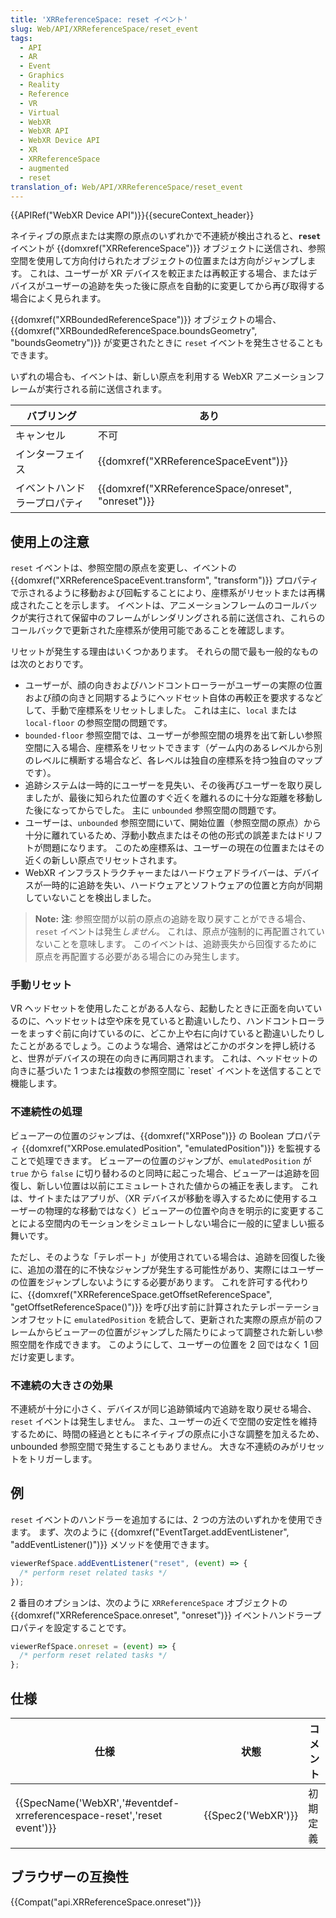 ```yaml
---
title: 'XRReferenceSpace: reset イベント'
slug: Web/API/XRReferenceSpace/reset_event
tags:
  - API
  - AR
  - Event
  - Graphics
  - Reality
  - Reference
  - VR
  - Virtual
  - WebXR
  - WebXR API
  - WebXR Device API
  - XR
  - XRReferenceSpace
  - augmented
  - reset
translation_of: Web/API/XRReferenceSpace/reset_event
---
```

{{APIRef("WebXR Device API")}}{{secureContext_header}}

ネイティブの原点または実際の原点のいずれかで不連続が検出されると、**`reset`** イベントが {{domxref("XRReferenceSpace")}} オブジェクトに送信され、参照空間を使用して方向付けられたオブジェクトの位置または方向がジャンプします。 これは、ユーザーが XR デバイスを較正または再較正する場合、またはデバイスがユーザーの追跡を失った後に原点を自動的に変更してから再び取得する場合によく見られます。

{{domxref("XRBoundedReferenceSpace")}} オブジェクトの場合、{{domxref("XRBoundedReferenceSpace.boundsGeometry", "boundsGeometry")}} が変更されたときに `reset` イベントを発生させることもできます。

いずれの場合も、イベントは、新しい原点を利用する WebXR アニメーションフレームが実行される前に送信されます。

| バブリング                   | あり                                                                 |
| ---------------------------- | -------------------------------------------------------------------- |
| キャンセル                   | 不可                                                                 |
| インターフェイス             | {{domxref("XRReferenceSpaceEvent")}}                     |
| イベントハンドラープロパティ | {{domxref("XRReferenceSpace/onreset", "onreset")}} |

## 使用上の注意

`reset` イベントは、参照空間の原点を変更し、イベントの {{domxref("XRReferenceSpaceEvent.transform", "transform")}} プロパティで示されるように移動および回転することにより、座標系がリセットまたは再構成されたことを示します。 イベントは、アニメーションフレームのコールバックが実行されて保留中のフレームがレンダリングされる前に送信され、これらのコールバックで更新された座標系が使用可能であることを確認します。

リセットが発生する理由はいくつかあります。 それらの間で最も一般的なものは次のとおりです。

- ユーザーが、顔の向きおよびハンドコントローラーがユーザーの実際の位置および顔の向きと同期するようにヘッドセット自体の再較正を要求するなどして、手動で座標系をリセットしました。 これは主に、`local` または `local-floor` の参照空間の問題です。
- `bounded-floor` 参照空間では、ユーザーが参照空間の境界を出て新しい参照空間に入る場合、座標系をリセットできます（ゲーム内のあるレベルから別のレベルに横断する場合など、各レベルは独自の座標系を持つ独自のマップです）。
- 追跡システムは一時的にユーザーを見失い、その後再びユーザーを取り戻しましたが、最後に知られた位置のすぐ近くを離れるのに十分な距離を移動した後になってからでした。 主に `unbounded` 参照空間の問題です。
- ユーザーは、`unbounded` 参照空間にいて、開始位置（参照空間の原点）から十分に離れているため、浮動小数点またはその他の形式の誤差またはドリフトが問題になります。 このため座標系は、ユーザーの現在の位置またはその近くの新しい原点でリセットされます。
- WebXR インフラストラクチャーまたはハードウェアドライバーは、デバイスが一時的に追跡を失い、ハードウェアとソフトウェアの位置と方向が同期していないことを検出しました。

> **Note:** **注**: 参照空間が以前の原点の追跡を取り戻すことができる場合、`reset` イベントは発生*しません*。 これは、原点が強制的に再配置されていないことを意味します。 このイベントは、追跡喪失から回復するために原点を再配置する必要がある場合にのみ発生します。

### 手動リセット

VR ヘッドセットを使用したことがある人なら、起動したときに正面を向いているのに、ヘッドセットは空や床を見ていると勘違いしたり、ハンドコントローラーをまっすぐ前に向けているのに、どこか上や右に向けていると勘違いしたりしたことがあるでしょう。このような場合、通常はどこかのボタンを押し続けると、世界がデバイスの現在の向きに再同期されます。 これは、ヘッドセットの向きに基づいた 1 つまたは複数の参照空間に \`reset\` イベントを送信することで機能します。

### 不連続性の処理

ビューアーの位置のジャンプは、{{domxref("XRPose")}} の Boolean プロパティ {{domxref("XRPose.emulatedPosition", "emulatedPosition")}} を監視することで処理できます。 ビューアーの位置のジャンプが、`emulatedPosition` が `true` から `false` に切り替わるのと同時に起こった場合、ビューアーは追跡を回復し、新しい位置は以前にエミュレートされた値からの補正を表します。 これは、サイトまたはアプリが、（XR デバイスが移動を導入するために使用するユーザーの物理的な移動ではなく）ビューアーの位置や向きを明示的に変更することによる空間内のモーションをシミュレートしない場合に一般的に望ましい振る舞いです。

ただし、そのような「テレポート」が使用されている場合は、追跡を回復した後に、追加の潜在的に不快なジャンプが発生する可能性があり、実際にはユーザーの位置をジャンプしないようにする必要があります。 これを許可する代わりに、{{domxref("XRReferenceSpace.getOffsetReferenceSpace", "getOffsetReferenceSpace()")}} を呼び出す前に計算されたテレポーテーションオフセットに `emulatedPosition` を統合して、更新された実際の原点が前のフレームからビューアーの位置がジャンプした隔たりによって調整された新しい参照空間を作成できます。 このようにして、ユーザーの位置を 2 回ではなく 1 回だけ変更します。

### 不連続の大きさの効果

不連続が十分に小さく、デバイスが同じ追跡領域内で追跡を取り戻せる場合、`reset` イベントは発生しません。 また、ユーザーの近くで空間の安定性を維持するために、時間の経過とともにネイティブの原点に小さな調整を加えるため、unbounded 参照空間で発生することもありません。 大きな不連続のみがリセットをトリガーします。

## 例

`reset` イベントのハンドラーを追加するには、2 つの方法のいずれかを使用できます。 まず、次のように {{domxref("EventTarget.addEventListener", "addEventListener()")}} メソッドを使用できます。

```js
viewerRefSpace.addEventListener("reset", (event) => {
  /* perform reset related tasks */
});
```

2 番目のオプションは、次のように `XRReferenceSpace` オブジェクトの {{domxref("XRReferenceSpace.onreset", "onreset")}} イベントハンドラープロパティを設定することです。

```js
viewerRefSpace.onreset = (event) => {
  /* perform reset related tasks */
};
```

## 仕様

| 仕様                                                                                         | 状態                     | コメント |
| -------------------------------------------------------------------------------------------- | ------------------------ | -------- |
| {{SpecName('WebXR','#eventdef-xrreferencespace-reset','reset event')}} | {{Spec2('WebXR')}} | 初期定義 |

## ブラウザーの互換性

{{Compat("api.XRReferenceSpace.onreset")}}
